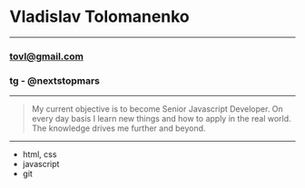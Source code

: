 # Vladislav Tolomanenko
***
###  tovl@gmail.com
### tg -  @nextstopmars
***
> My current objective is to become Senior Javascript Developer.
> On every day basis I learn new things and how to apply in the real world.
> The knowledge drives me further and beyond.
***
 * html, css
 * javascript
 * git